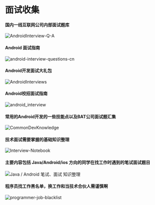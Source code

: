 面试收集
===
#### 国内一线互联网公司内部面试题库
![AndroidInterview-Q-A](https://github.com/JackyAndroid/AndroidInterview-Q-A)

#### Android 面试指南
![android-interview-questions-cn](https://github.com/stormzhang/android-interview-questions-cn)

#### Android开发面试大礼包
![AndroidInterviews](https://github.com/hujiaweibujidao/AndroidInterviews)

#### Android校招面试指南
![android_interview](https://github.com/LRH1993/android_interview)

#### 常用的Android开发的一些技能点以及BAT公司面试题汇集
![CommonDevKnowledge](https://github.com/AweiLoveAndroid/CommonDevKnowledge)

#### 技术面试需要掌握的基础知识整理
![Interview-Notebook](https://github.com/CyC2018/Interview-Notebook)

#### 主要内容包括 Java/Android/ios 方向的同学在找工作时遇到的笔试面试题目
![Java / Android 笔试、面试 知识整理](https://github.com/hadyang/interview)

#### 程序员找工作黑名单，换工作和当技术合伙人需谨慎啊
![programmer-job-blacklist](https://github.com/shengxinjing/programmer-job-blacklist)
